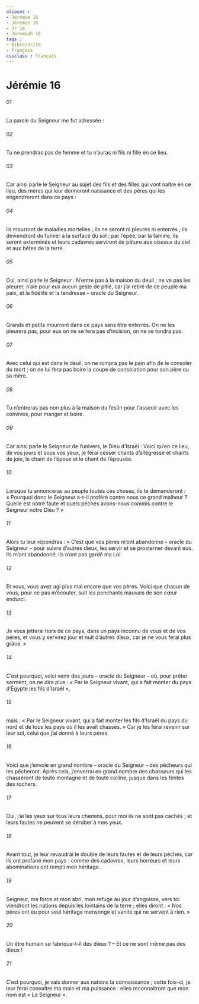 ```yaml
---
aliases : 
- Jérémie 16
- Jérémie 16
- Jr 16
- Jeremiah 16
tags : 
- Bible/Jr/16
- français
cssclass : français
---
```


# Jérémie 16

###### 01
La parole du Seigneur me fut adressée :
###### 02
Tu ne prendras pas de femme et tu n’auras ni fils ni fille en ce lieu.
###### 03
Car ainsi parle le Seigneur au sujet des fils et des filles qui vont naître en ce lieu, des mères qui leur donneront naissance et des pères qui les engendreront dans ce pays :
###### 04
ils mourront de maladies mortelles ; ils ne seront ni pleurés ni enterrés ; ils deviendront du fumier à la surface du sol ; par l’épée, par la famine, ils seront exterminés et leurs cadavres serviront de pâture aux oiseaux du ciel et aux bêtes de la terre.
###### 05
Oui, ainsi parle le Seigneur : N’entre pas à la maison du deuil ; ne va pas les pleurer, n’aie pour eux aucun geste de pitié, car j’ai retiré de ce peuple ma paix, et la fidélité et la tendresse – oracle du Seigneur.
###### 06
Grands et petits mourront dans ce pays sans être enterrés. On ne les pleurera pas, pour eux on ne se fera pas d’incision, on ne se tondra pas.
###### 07
Avec celui qui est dans le deuil, on ne rompra pas le pain afin de le consoler du mort ; on ne lui fera pas boire la coupe de consolation pour son père ou sa mère.
###### 08
Tu n’entreras pas non plus à la maison du festin pour t’asseoir avec les convives, pour manger et boire.
###### 09
Car ainsi parle le Seigneur de l’univers, le Dieu d’Israël : Voici qu’en ce lieu, de vos jours et sous vos yeux, je ferai cesser chants d’allégresse et chants de joie, le chant de l’époux et le chant de l’épousée.
###### 10
Lorsque tu annonceras au peuple toutes ces choses, ils te demanderont : « Pourquoi donc le Seigneur a-t-il proféré contre nous ce grand malheur ? Quelle est notre faute et quels péchés avons-nous commis contre le Seigneur notre Dieu ? »
###### 11
Alors tu leur répondras : « C’est que vos pères m’ont abandonné – oracle du Seigneur – pour suivre d’autres dieux, les servir et se prosterner devant eux. Ils m’ont abandonné, ils n’ont pas gardé ma Loi.
###### 12
Et vous, vous avez agi plus mal encore que vos pères. Voici que chacun de vous, pour ne pas m’écouter, suit les penchants mauvais de son cœur endurci.
###### 13
Je vous jetterai hors de ce pays, dans un pays inconnu de vous et de vos pères, et vous y servirez jour et nuit d’autres dieux, car je ne vous ferai plus grâce. »
###### 14
C’est pourquoi, voici venir des jours – oracle du Seigneur – où, pour prêter serment, on ne dira plus : « Par le Seigneur vivant, qui a fait monter du pays d’Égypte les fils d’Israël »,
###### 15
mais : « Par le Seigneur vivant, qui a fait monter les fils d’Israël du pays du nord et de tous les pays où il les avait chassés. » Car je les ferai revenir sur leur sol, celui que j’ai donné à leurs pères.
###### 16
Voici que j’envoie en grand nombre – oracle du Seigneur – des pêcheurs qui les pêcheront. Après cela, j’enverrai en grand nombre des chasseurs qui les chasseront de toute montagne et de toute colline, jusque dans les fentes des rochers.
###### 17
Oui, j’ai les yeux sur tous leurs chemins, pour moi ils ne sont pas cachés ; et leurs fautes ne peuvent se dérober à mes yeux.
###### 18
Avant tout, je leur revaudrai le double de leurs fautes et de leurs péchés, car ils ont profané mon pays : comme des cadavres, leurs horreurs et leurs abominations ont rempli mon héritage.
###### 19
Seigneur, ma force et mon abri,
mon refuge au jour d’angoisse,
vers toi viendront les nations
depuis les lointains de la terre ;
elles diront : « Nos pères ont eu pour seul héritage
mensonge et vanité qui ne servent à rien. »
###### 20
Un être humain se fabrique-t-il des dieux ?
– Et ce ne sont même pas des dieux !
###### 21
C’est pourquoi, je vais donner aux nations la connaissance ;
cette fois-ci, je leur ferai connaître
ma main et ma puissance :
elles reconnaîtront que mon nom est « Le Seigneur ».
